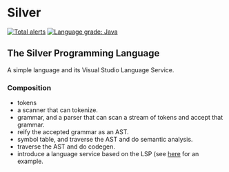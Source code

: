 # Silver
[![Total alerts](https://img.shields.io/lgtm/alerts/g/pvlakshm/Silver.svg?logo=lgtm&logoWidth=18)](https://lgtm.com/projects/g/pvlakshm/Silver/alerts/) [![Language grade: Java](https://img.shields.io/lgtm/grade/java/g/pvlakshm/Silver.svg?logo=lgtm&logoWidth=18)](https://lgtm.com/projects/g/pvlakshm/Silver/context:java)

## The Silver Programming Language
A simple language and its Visual Studio Language Service.

### Composition
- tokens
- a scanner that can tokenize.
- grammar, and a parser that can scan a stream of tokens and accept that grammar.
- reify the accepted grammar as an AST.
- symbol table, and traverse the AST and do semantic analysis.
- traverse the AST and do codegen.
- introduce a language service based on the LSP (see [here](https://github.com/pvlakshm/LSP) for an example.
